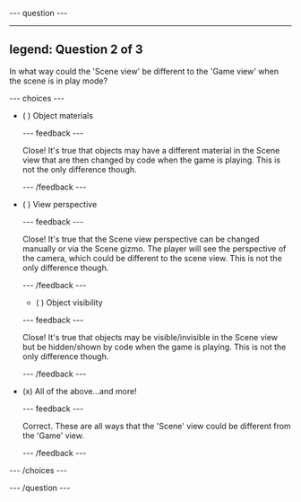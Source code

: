 
--- question ---

---
legend: Question 2 of 3
---

In what way could the 'Scene view' be different to the 'Game view' when the scene is in play mode?

--- choices ---

- ( ) Object materials 

  --- feedback ---

   Close! It's true that objects may have a different material in the Scene view that are then changed by code when the game is playing. This is not the only difference though. 

  --- /feedback ---

- ( ) View perspective 

  --- feedback ---

  Close! It's true that the Scene view perspective can be changed manually or via the Scene gizmo. The player will see the perspective of the camera, which could be different to the scene view. This is not the only difference though.

  --- /feedback ---

  - ( ) Object visibility

  --- feedback ---

  Close! It's true that objects may be visible/invisible in the Scene view but be hidden/shown by code when the game is playing. This is not the only difference though.

  --- /feedback ---

- (x) All of the above...and more!

  --- feedback ---

  Correct. These are all ways that the 'Scene' view could be different from the 'Game' view.

  --- /feedback ---

--- /choices ---

--- /question ---
